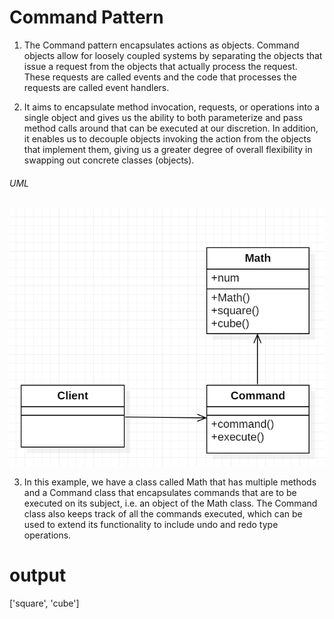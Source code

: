 # Command Pattern

1. The Command pattern encapsulates actions as objects. Command objects allow for loosely coupled systems by separating the objects that issue a request from the objects that actually process the request. These requests are called events and the code that processes the requests are called event handlers.

2. It aims to encapsulate method invocation, requests, or operations into a single object and gives us the ability to both parameterize and pass method calls around that can be executed at our discretion. In addition, it enables us to decouple objects invoking the action from the objects that implement them, giving us a greater degree of overall flexibility in swapping out concrete classes (objects).

###### UML

![](UML.png)


3. In this example, we have a class called Math that has multiple methods and a Command class that encapsulates commands that are to be executed on its subject, i.e. an object of the Math class. The Command class also keeps track of all the commands executed, which can be used to extend its functionality to include undo and redo type operations.

# output

['square', 'cube']

